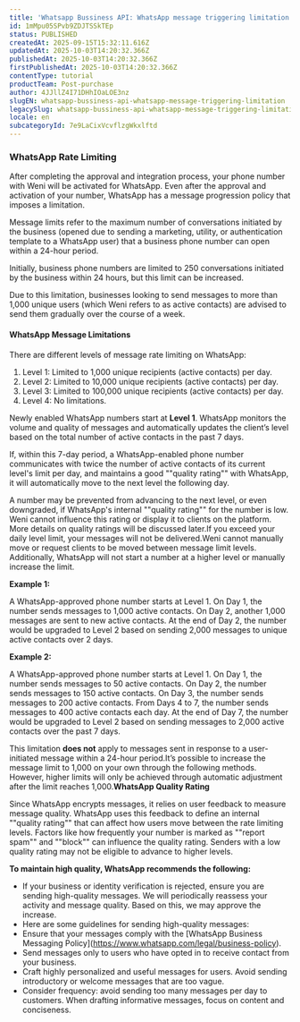 ```yaml
---
title: 'Whatsapp Bussiness API: WhatsApp message triggering limitation'
id: 1mMpu05SPvb9ZDJTSSkTEp
status: PUBLISHED
createdAt: 2025-09-15T15:32:11.616Z
updatedAt: 2025-10-03T14:20:32.366Z
publishedAt: 2025-10-03T14:20:32.366Z
firstPublishedAt: 2025-10-03T14:20:32.366Z
contentType: tutorial
productTeam: Post-purchase
author: 4JJllZ4I71DHhIOaLOE3nz
slugEN: whatsapp-bussiness-api-whatsapp-message-triggering-limitation
legacySlug: whatsapp-bussiness-api-whatsapp-message-triggering-limitation
locale: en
subcategoryId: 7e9LaCixVcvflzgWkxlftd
---
```


### WhatsApp Rate Limiting

After completing the approval and integration process, your phone number with Weni will be activated for WhatsApp. Even after the approval and activation of your number, WhatsApp has a message progression policy that imposes a limitation.

Message limits refer to the maximum number of conversations initiated by the business (opened due to sending a marketing, utility, or authentication template to a WhatsApp user) that a business phone number can open within a 24-hour period.

Initially, business phone numbers are limited to 250 conversations initiated by the business within 24 hours, but this limit can be increased.

Due to this limitation, businesses looking to send messages to more than 1,000 unique users (which Weni refers to as active contacts) are advised to send them gradually over the course of a week.

#### WhatsApp Message Limitations

There are different levels of message rate limiting on WhatsApp:

1. Level 1: Limited to 1,000 unique recipients (active contacts) per day.
2. Level 2: Limited to 10,000 unique recipients (active contacts) per day.
3. Level 3: Limited to 100,000 unique recipients (active contacts) per day.
4. Level 4: No limitations.

Newly enabled WhatsApp numbers start at **Level 1**. WhatsApp monitors the volume and quality of messages and automatically updates the client’s level based on the total number of active contacts in the past 7 days.

If, within this 7-day period, a WhatsApp-enabled phone number communicates with twice the number of active contacts of its current level's limit per day, and maintains a good ""quality rating"" with WhatsApp, it will automatically move to the next level the following day.

A number may be prevented from advancing to the next level, or even downgraded, if WhatsApp's internal ""quality rating"" for the number is low. Weni cannot influence this rating or display it to clients on the platform. More details on quality ratings will be discussed later.If you exceed your daily level limit, your messages will not be delivered.Weni cannot manually move or request clients to be moved between message limit levels. Additionally, WhatsApp will not start a number at a higher level or manually increase the limit.

**Example 1:**

A WhatsApp-approved phone number starts at Level 1\. On Day 1, the number sends messages to 1,000 active contacts. On Day 2, another 1,000 messages are sent to new active contacts. At the end of Day 2, the number would be upgraded to Level 2 based on sending 2,000 messages to unique active contacts over 2 days.

**Example 2:**

A WhatsApp-approved phone number starts at Level 1\. On Day 1, the number sends messages to 50 active contacts. On Day 2, the number sends messages to 150 active contacts. On Day 3, the number sends messages to 200 active contacts. From Days 4 to 7, the number sends messages to 400 active contacts each day. At the end of Day 7, the number would be upgraded to Level 2 based on sending messages to 2,000 active contacts over the past 7 days.

This limitation **does not** apply to messages sent in response to a user-initiated message within a 24-hour period.It’s possible to increase the message limit to 1,000 on your own through the following methods. However, higher limits will only be achieved through automatic adjustment after the limit reaches 1,000\.**WhatsApp Quality Rating**

Since WhatsApp encrypts messages, it relies on user feedback to measure message quality. WhatsApp uses this feedback to define an internal ""quality rating"" that can affect how users move between the rate limiting levels. Factors like how frequently your number is marked as ""report spam"" and ""block"" can influence the quality rating. Senders with a low quality rating may not be eligible to advance to higher levels.

**To maintain high quality, WhatsApp recommends the following:**

- If your business or identity verification is rejected, ensure you are sending high-quality messages. We will periodically reassess your activity and message quality. Based on this, we may approve the increase.
- Here are some guidelines for sending high-quality messages:
- Ensure that your messages comply with the \[WhatsApp Business Messaging Policy](https://www.whatsapp.com/legal/business-policy).
- Send messages only to users who have opted in to receive contact from your business.
- Craft highly personalized and useful messages for users. Avoid sending introductory or welcome messages that are too vague.
- Consider frequency: avoid sending too many messages per day to customers. When drafting informative messages, focus on content and conciseness.
